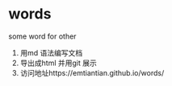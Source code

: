 # words
some word for other 
1. 用md 语法编写文档
2. 导出成html 并用git 展示
3. 访问地址https://emtiantian.github.io/words/
